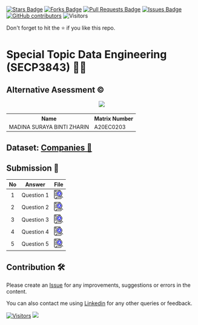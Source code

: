 <a href="https://github.com/drshahizan/SECP3843/stargazers"><img src="https://img.shields.io/github/stars/drshahizan/SECP3843" alt="Stars Badge"/></a>
<a href="https://github.com/drshahizan/SECP3843/network/members"><img src="https://img.shields.io/github/forks/drshahizan/SECP3843" alt="Forks Badge"/></a>
<a href="https://github.com/drshahizan/SECP3843/pulls"><img src="https://img.shields.io/github/issues-pr/drshahizan/SECP3843" alt="Pull Requests Badge"/></a>
<a href="https://github.com/drshahizan/SECP3843/issues"><img src="https://img.shields.io/github/issues/drshahizan/SECP3843" alt="Issues Badge"/></a>
<a href="https://github.com/drshahizan/SECP3843/graphs/contributors"><img alt="GitHub contributors" src="https://img.shields.io/github/contributors/drshahizan/SECP3843?color=2b9348"></a>
![Visitors](https://api.visitorbadge.io/api/visitors?path=https%3A%2F%2Fgithub.com%2Fdrshahizan%2FSECP3843&labelColor=%23d9e3f0&countColor=%23697689&style=flat)

Don't forget to hit the :star: if you like this repo.

<h1>Special Topic Data Engineering (SECP3843) 👩‍💻</h1>
<h2>Alternative Asessment ©️</h2>

<p align="center">
  <img height="200px" src="https://github.com/drshahizan/SECP3843/assets/119557584/4729a4cf-ee1a-476b-85d3-dae3adaade35" />
</p>

 <table align='center'>
   <tr>
     <th>Name</th>
     <th>Matrix Number</th>
   </tr>
 
   <tr>
     <td>MADINA SURAYA BINTI ZHARIN</td>
     <td>A20EC0203</td>
   </tr>
  </table>

## Dataset: [Companies 🏢](https://github.com/drshahizan/dataset/tree/main/mongodb/04-companies)

## Submission 💯

| No | Answer | File |
| :-----: | ----- | :------: |
| 1 | Question 1 | <a href="./Question1/AnswerQ1.md"><img src="../../images/answer.png" width="24px" height="24px"></a> |
| 2 | Question 2 | <a href="./Question2/AnswerQ2.md"><img src="../../images/answer.png" width="24px" height="24px"></a> |
| 3 | Question 3 | <a href="./Question3/AnswerQ3.md"><img src="../../images/answer.png" width="24px" height="24px"></a> |
| 4 | Question 4 | <a href="./Question4/AnswerQ4.md"><img src="../../images/answer.png" width="24px" height="24px"></a> |
| 5 | Question 5 | <a href="./Question5/AnswerQ5.md"><img src="../../images/answer.png" width="24px" height="24px"></a> |


## Contribution 🛠️
Please create an [Issue](https://github.com/drshahizan/special-topic-data-engineering/issues) for any improvements, suggestions or errors in the content.

You can also contact me using [Linkedin](https://www.linkedin.com/in/drshahizan/) for any other queries or feedback.

[![Visitors](https://api.visitorbadge.io/api/visitors?path=https%3A%2F%2Fgithub.com%2Fdrshahizan&labelColor=%23697689&countColor=%23555555&style=plastic)](https://visitorbadge.io/status?path=https%3A%2F%2Fgithub.com%2Fdrshahizan)
![](https://hit.yhype.me/github/profile?user_id=81284918)
